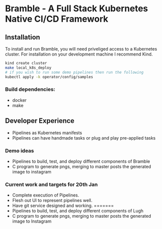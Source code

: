 # Bramble - A Full Stack Kubernetes Native CI/CD Framework

## Installation
To install and run Bramble, you will need priveliged access to a Kubernetes cluster. 
For installation on your development machine I recommend Kind.

``` sh
kind create cluster
make local_k8s_deploy
# if you wish to run some demo pipelines then run the following
kubectl apply -k operator/config/samples
``` 

### Build dependencies:
- docker
- make

## Developer Experience

- Pipelines as Kubernetes manifests
- Pipelines can have handmade tasks or plug and play pre-applied tasks

### Demo ideas

- Pipelines to build, test, and deploy different components of Bramble
- C program to generate pngs, merging to master posts the generated image to instagram

### Current work and targets for 20th Jan

- Complete execution of Pipelines.
- Flesh out UI to represent pipelines well.
- Have git service designed and working.
=======
- Pipelines to build, test, and deploy different components of Lugh
- C program to generate pngs, merging to master posts the generated image to Instagram
